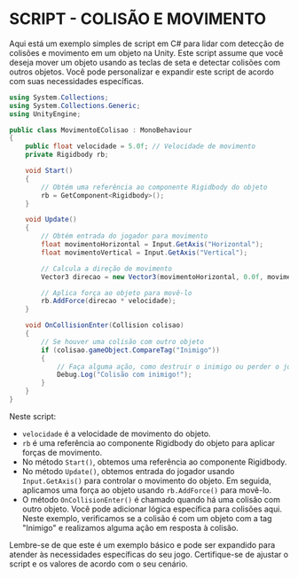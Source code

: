 # SCRIPT - COLISÃO E MOVIMENTO
Aqui está um exemplo simples de script em C# para lidar com detecção de colisões e movimento em um objeto na Unity. Este script assume que você deseja mover um objeto usando as teclas de seta e detectar colisões com outros objetos. Você pode personalizar e expandir este script de acordo com suas necessidades específicas.

```csharp
using System.Collections;
using System.Collections.Generic;
using UnityEngine;

public class MovimentoEColisao : MonoBehaviour
{
    public float velocidade = 5.0f; // Velocidade de movimento
    private Rigidbody rb;

    void Start()
    {
        // Obtém uma referência ao componente Rigidbody do objeto
        rb = GetComponent<Rigidbody>();
    }

    void Update()
    {
        // Obtém entrada do jogador para movimento
        float movimentoHorizontal = Input.GetAxis("Horizontal");
        float movimentoVertical = Input.GetAxis("Vertical");

        // Calcula a direção de movimento
        Vector3 direcao = new Vector3(movimentoHorizontal, 0.0f, movimentoVertical);

        // Aplica força ao objeto para movê-lo
        rb.AddForce(direcao * velocidade);
    }

    void OnCollisionEnter(Collision colisao)
    {
        // Se houver uma colisão com outro objeto
        if (colisao.gameObject.CompareTag("Inimigo"))
        {
            // Faça alguma ação, como destruir o inimigo ou perder o jogo
            Debug.Log("Colisão com inimigo!");
        }
    }
}
```

Neste script:

- `velocidade` é a velocidade de movimento do objeto.
- `rb` é uma referência ao componente Rigidbody do objeto para aplicar forças de movimento.
- No método `Start()`, obtemos uma referência ao componente Rigidbody.
- No método `Update()`, obtemos entrada do jogador usando `Input.GetAxis()` para controlar o movimento do objeto. Em seguida, aplicamos uma força ao objeto usando `rb.AddForce()` para movê-lo.
- O método `OnCollisionEnter()` é chamado quando há uma colisão com outro objeto. Você pode adicionar lógica específica para colisões aqui. Neste exemplo, verificamos se a colisão é com um objeto com a tag "Inimigo" e realizamos alguma ação em resposta à colisão.

Lembre-se de que este é um exemplo básico e pode ser expandido para atender às necessidades específicas do seu jogo. Certifique-se de ajustar o script e os valores de acordo com o seu cenário.